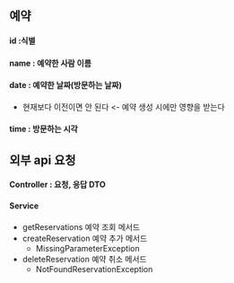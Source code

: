 ## 예약
#### id :식별
#### name : 예약한 사람 이름
#### date : 예약한 날짜(방문하는 날짜)
+ 현재보다 이전이면 안 된다 <- 예약 생성 시에만 영향을 받는다
#### time : 방문하는 시각

## 외부 api 요청
#### Controller : 요청, 응답 DTO
#### Service
+ getReservations 예약 조회 메서드
+ createReservation 예약 추가 메서드
  + MissingParameterException
+ deleteReservation 예약 취소 메서드
  + NotFoundReservationException

